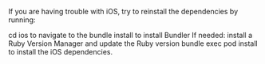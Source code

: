 If you are having trouble with iOS, try to reinstall the dependencies by running:

cd ios to navigate to the
bundle install to install Bundler
If needed: install a Ruby Version Manager and update the Ruby version
bundle exec pod install to install the iOS dependencies.
